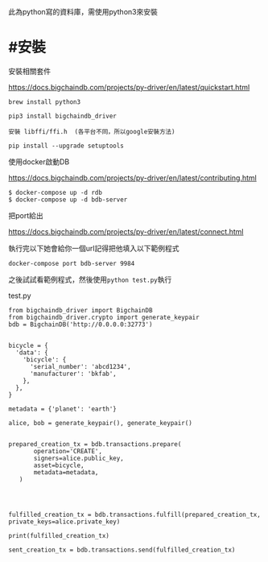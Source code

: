 此為python寫的資料庫，需使用python3來安裝


#  #安裝


安裝相關套件

https://docs.bigchaindb.com/projects/py-driver/en/latest/quickstart.html

```
brew install python3

pip3 install bigchaindb_driver

安裝 libffi/ffi.h  (各平台不同，所以google安裝方法)

pip install --upgrade setuptools

```


使用docker啟動DB

https://docs.bigchaindb.com/projects/py-driver/en/latest/contributing.html
```
$ docker-compose up -d rdb
$ docker-compose up -d bdb-server
```

把port給出

https://docs.bigchaindb.com/projects/py-driver/en/latest/connect.html

執行完以下她會給你一個url記得把他填入以下範例程式
```
docker-compose port bdb-server 9984
```


之後試試看範例程式，然後使用`python test.py`執行

test.py
```
from bigchaindb_driver import BigchainDB
from bigchaindb_driver.crypto import generate_keypair
bdb = BigchainDB('http://0.0.0.0:32773')


bicycle = {
  'data': {
    'bicycle': {
      'serial_number': 'abcd1234',
      'manufacturer': 'bkfab',
    },
  },
}

metadata = {'planet': 'earth'}

alice, bob = generate_keypair(), generate_keypair()


prepared_creation_tx = bdb.transactions.prepare(
       operation='CREATE',
       signers=alice.public_key,
       asset=bicycle,
       metadata=metadata,
   )




fulfilled_creation_tx = bdb.transactions.fulfill(prepared_creation_tx, private_keys=alice.private_key)

print(fulfilled_creation_tx)

sent_creation_tx = bdb.transactions.send(fulfilled_creation_tx)
```
